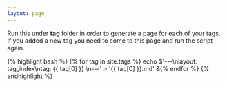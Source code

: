 ```yaml
---
layout: page
---
```


Run this under **tag** folder in order to generate a page for each of your tags. If you added a new tag you need to come to this page and run the script again.

{% highlight bash %}
{% for tag in site.tags %}
echo $'---\nlayout: tag_index\ntag: {{ tag[0] }} \n---' > '{{ tag[0] }}.md' &{% endfor %}
{% endhighlight %}
